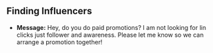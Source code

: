 ## Finding Influencers
* **Message:** Hey, do you do paid promotions? I am not looking for lin clicks just follower and awareness. Please let me know so we can arrange a promotion together!
